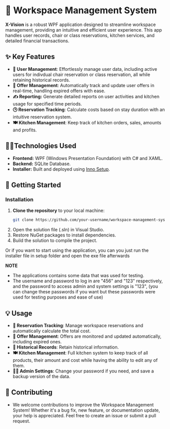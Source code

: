 # 🏢 Workspace Management System

**X-Vision** is a robust WPF application designed to streamline workspace management, providing an intuitive and efficient user experience. This app handles user records, chair or class reservations, kitchen services, and detailed financial transactions.

## ✨ Key Features

- **👥 User Management**: Effortlessly manage user data, including active users for indivdual chair reservation or class reservation, all while retaining historical records.
- **💼 Offer Management**: Automatically track and update user offers in real-time, handling expired offers with ease.
- **✍ Reporting:** Generate detailed reports on user activities and kitchen usage for specified time periods.
- **🕒 Reservation Tracking**: Calculate costs based on stay duration with an intuitive reservation system.
- **🍽️ Kitchen Management**: Keep track of kitchen orders, sales, amounts and profits.

## 👨‍💻Technologies Used

- **Frontend:** WPF (Windows Presentation Foundation) with C# and XAML.
- **Backend:** SQLite Database.
- **Installer:** Built and deployed using [Inno Setup](https://jrsoftware.org/isinfo.php).

## 🚀 Getting Started

### Installation


1. **Clone the repository** to your local machine:
   ```bash
   git clone https://github.com/your-username/workspace-management-system.git
2. Open the solution file (.sln) in Visual Studio.
3. Restore NuGet packages to install dependencies.
4. Build the solution to compile the project.


Or if you want to start using the application, you can you just run the installer file in setup folder and open the exe file afterwards

**NOTE**

- The applications contains some data that was used for testing.
- The username and password to log in are "456" and "123" respectively, and the password to access admin and system settings is "123", (you can change these passwords if you want but these passwords were used for testing purposes and ease of use)

## 💡 Usage
 
- **💼 Reservation Tracking**: Manage workspace reservations and automatically calculate the total cost.
- **🔄 Offer Management**: Offers are monitored and updated automatically, including expired ones.
- **📅 Historical Records**: Retain historical information.
- **🍽️ Kitchen Management**: Full kitchen system to keep track of all products, their amount and cost while having the ability to edit any of them.
- **👨‍💼 Admin Settings**: Change your password if you need, and save a backup version of the data. 

## 🤝 Contributing

- We welcome contributions to improve the Workspace Management System! Whether it's a bug fix, new feature, or documentation update, your help is appreciated. Feel free to create an issue or submit a pull request.
